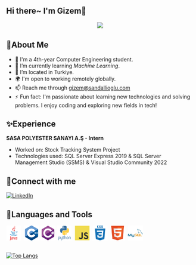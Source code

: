 ## Hi there~ I'm Gizem👋
<div id="header" align="center">
  <img src="https://media.giphy.com/media/v1.Y2lkPTc5MGI3NjExeTI1bWlodzgwOGtmMXE5Nmx0Z3lodTA4emY3Y25xaTdvam14eDJkaiZlcD12MV9naWZzX3NlYXJjaCZjdD1n/BferOKonYOspm28AiB/giphy.gif"/>
</div>

## 📜About Me
- 🔭 I'm a 4th-year Computer Engineering student.
- 🌱 I’m currently learning *Machine Learning*.
- 🌸 I’m located in Turkiye.
- 🌍 I'm open to working remotely globally.
- 📫 Reach me through gizem@sandallioglu.com
- ⚡ Fun fact: I'm passionate about learning new technologies and solving problems. I enjoy coding and exploring new fields in tech!

## ✨Experience
  **SASA POLYESTER SANAYI A.Ş - Intern**
- Worked on: Stock Tracking System Project
- Technologies used: SQL Server Express 2019 & SQL Server Management Studio (SSMS) & Visual Studio Community 2022
  
## 👤Connect with me
[![LinkedIn](https://img.shields.io/badge/LinkedIn-0077B5?style=flat-square&logo=linkedin&logoColor=white)](https://www.linkedin.com/in/gizem-sandallioglu/)

## 📌Languages and Tools
<div>
  <img src="https://github.com/devicons/devicon/blob/master/icons/java/java-original-wordmark.svg" title="Java" alt="Java" width="40" height="40"/>&nbsp;
  <img src="https://github.com/devicons/devicon/blob/master/icons/cplusplus/cplusplus-original.svg" title="C++" **alt="C++" width="40" height="40"/>
  <img src="https://github.com/devicons/devicon/blob/master/icons/csharp/csharp-original.svg" title="C#" **alt="C#" width="40" height="40"/>
  <img src="https://github.com/devicons/devicon/blob/master/icons/python/python-original-wordmark.svg" title="Python" alt="Python" width="40" height="40"/>&nbsp;
  <img src="https://github.com/devicons/devicon/blob/master/icons/javascript/javascript-original.svg" title="JavaScript" alt="JavaScript" width="40" height="40"/>&nbsp;
  <img src="https://github.com/devicons/devicon/blob/master/icons/css3/css3-plain-wordmark.svg"  title="CSS3" alt="CSS" width="40" height="40"/>&nbsp;
  <img src="https://github.com/devicons/devicon/blob/master/icons/html5/html5-original.svg" title="HTML5" alt="HTML" width="40" height="40"/>&nbsp;
  <img src="https://github.com/devicons/devicon/blob/master/icons/mysql/mysql-original-wordmark.svg" title="MySQL"  alt="MySQL" width="40" height="40"/>&nbsp;
</div>

##

[![Top Langs](https://github-readme-stats.vercel.app/api/top-langs/?username=Gixem&layout=compact&theme=vision-friendly-dark)](https://github.com/anuraghazra/github-readme-stats)
